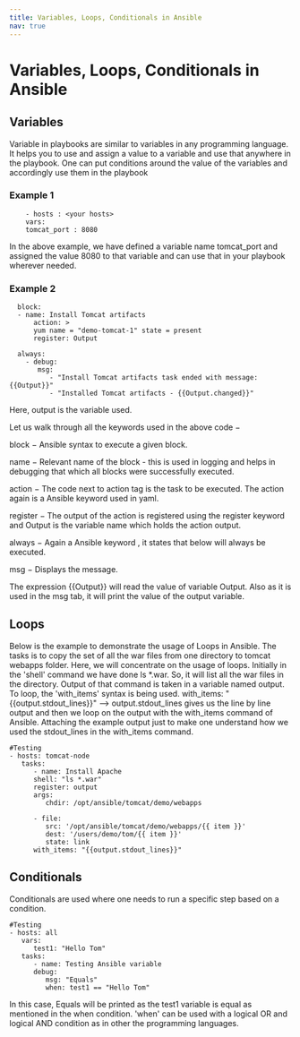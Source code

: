 ```yaml
---
title: Variables, Loops, Conditionals in Ansible
nav: true
---
```


# Variables, Loops, Conditionals in Ansible

## Variables
Variable in playbooks are similar to variables in any programming language. 
It helps you to use and assign a value to a variable and use that anywhere in the playbook. 
One can put conditions around the value of the variables and accordingly use them in the playbook

### Example 1
    
        - hosts : <your hosts> 
        vars:
        tomcat_port : 8080 

In the above example, we have defined a variable name tomcat_port and assigned the value 8080 to that variable and can use that in your playbook wherever needed.

### Example 2

      block: 
      - name: Install Tomcat artifacts 
          action: > 
          yum name = "demo-tomcat-1" state = present 
          register: Output 
          
      always: 
        - debug: 
           msg: 
              - "Install Tomcat artifacts task ended with message: {{Output}}" 
              - "Installed Tomcat artifacts - {{Output.changed}}" 

Here, output is the variable used.

Let us walk through all the keywords used in the above code −

block − Ansible syntax to execute a given block.

name − Relevant name of the block - this is used in logging and helps in debugging that which all blocks were successfully executed.

action − The code next to action tag is the task to be executed. The action again is a Ansible keyword used in yaml.

register − The output of the action is registered using the register keyword and Output is the variable name which holds the action output.

always − Again a Ansible keyword , it states that below will always be executed.

msg − Displays the message.

The expression {{Output}}  will read the value of variable Output. Also as it is used in the msg tab, it will print the value of the output variable.


## Loops

Below is the example to demonstrate the usage of Loops in Ansible.
The tasks is to copy the set of all the war files from one directory to tomcat webapps folder.
Here, we will concentrate on the usage of loops.
Initially in the 'shell' command we have done ls *.war. So, it will list all the war files in the directory.
Output of that command is taken in a variable named output.
To loop, the 'with_items' syntax is being used.
with_items: "{{output.stdout_lines}}" --> output.stdout_lines gives us the line by line output and then we loop on the output with the with_items command of Ansible.
Attaching the example output just to make one understand how we used the stdout_lines in the with_items command.

    #Testing 
    - hosts: tomcat-node 
       tasks: 
          - name: Install Apache 
          shell: "ls *.war" 
          register: output 
          args: 
             chdir: /opt/ansible/tomcat/demo/webapps 

          - file: 
             src: '/opt/ansible/tomcat/demo/webapps/{{ item }}' 
             dest: '/users/demo/tom/{{ item }}' 
             state: link 
          with_items: "{{output.stdout_lines}}"
          
## Conditionals
Conditionals are used where one needs to run a specific step based on a condition.

    #Testing 
    - hosts: all 
       vars: 
          test1: "Hello Tom" 
       tasks: 
          - name: Testing Ansible variable 
          debug: 
             msg: "Equals" 
             when: test1 == "Hello Tom" 
             
In this case, Equals will be printed as the test1 variable is equal as mentioned in the when condition. 
'when' can be used with a logical OR and logical AND condition as in other the programming languages.

  

